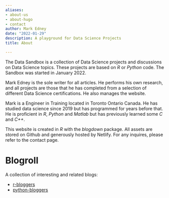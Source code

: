 ```yaml
---
aliases:
- about-us
- about-hugo
- contact
author: Mark Edney
date: "2022-01-29"
description: A playground for Data Science Projects
title: About

---
```


The Data Sandbox is a collection of Data Science projects and discussions on Data Science topics. These projects are based on *R* or *Python* code. The Sandbox was started in January 2022.

Mark Edney is the sole writer for all articles. He performs his own research, and all projects are those that he has completed from a selection of different Data Science certifications. He also manages the website. 

Mark is a Engineer in Training located in Toronto Ontario Canada. He has studied data science since 2019 but has programmed for years before that. He is proficient in *R*, *Python* and *Matlab* but has previously learned some *C* and *C++*. 

This website is created in *R* with the *blogdown* package. All assets are stored on Github and generously hosted by Netlify. For any inquires, please refer to the contact page. 

# Blogroll

A collection of interesting and related blogs:

*  [r-bloggers](http://www.r-bloggers.com/)
*  [python-bloggers](https://python-bloggers.com/)
